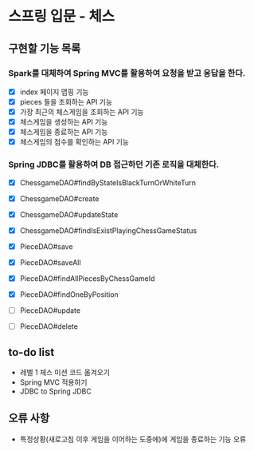 # 스프링 입문 - 체스

## 구현할 기능 목록

### Spark를 대체하여 Spring MVC를 활용하여 요청을 받고 응답을 한다.
- [x] index 페이지 맵핑 기능
- [x] pieces 들을 조회하는 API 기능
- [x] 가장 최근의 체스게임을 조회하는 API 기능
- [x] 체스게임을 생성하는 API 기능
- [x] 체스게임을 종료하는 API 기능
- [x] 체스게임의 점수를 확인하는 API 기능

###  Spring JDBC를 활용하여 DB 접근하던 기존 로직을 대체한다.
- [x] ChessgameDAO#findByStateIsBlackTurnOrWhiteTurn 
- [x] ChessgameDAO#create
- [x] ChessgameDAO#updateState
- [x] ChessgameDAO#findIsExistPlayingChessGameStatus

- [x] PieceDAO#save
- [x] PieceDAO#saveAll
- [x] PieceDAO#findAllPiecesByChessGameId
- [x] PieceDAO#findOneByPosition
- [ ] PieceDAO#update
- [ ] PieceDAO#delete

## to-do list
* 레벨 1 체스 미션 코드 옮겨오기
* Spring MVC 적용하기
* JDBC to Spring JDBC 

## 오류 사항 
* 특정상황(새로고침 이후 게임을 이어하는 도중에)에 게임을 종료하는 기능 오류  
